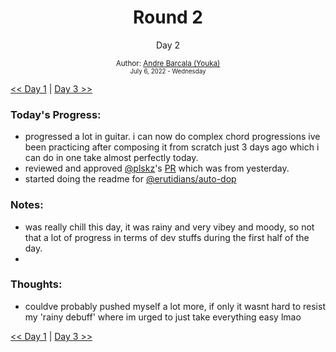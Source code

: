 <div align="center">
    <h1>Round 2</h1>
    <p>Day 2</p>
    <sub>
      Author: <a href="https://github.com/yrnmsk" target="_blank">Andre Barcala (Youka)</a>
      <br>
      <small>July 6, 2022 - Wednesday</small>
    </sub>
  </div>

[<< Day 1](day001.md) | [Day 3 >>](day003.md)

### Today's Progress:

- progressed a lot in guitar. i can now do complex chord progressions ive been practicing after composing it from scratch just 3 days ago which i can do in one take almost perfectly today.
- reviewed and approved [@plskz](https://github.com/plskz)'s [PR](https://github.com/erutidians/100-days-of-productivity/pull/1) which was from yesterday.
- started doing the readme for [@erutidians/auto-dop](https://github.com/Erutidians/auto-dop/blob/main/README.md)

### Notes:

- was really chill this day, it was rainy and very vibey and moody, so not that a lot of progress in terms of dev stuffs during the first half of the day.
- 

### Thoughts:

- couldve probably pushed myself a lot more, if only it wasnt hard to resist my 'rainy debuff' where im urged to just take everything easy lmao

[<< Day 1](day001.md) | [Day 3 >>](day003.md)
